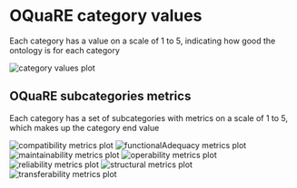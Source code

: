 # OQuaRE category values
Each category has a value on a scale of 1 to 5, indicating how good the ontology is for each category

![category values plot](ontologyFBBI_category_values.png)
## OQuaRE subcategories metrics
Each category has a set of subcategories with metrics on a scale of 1 to 5, which makes up the category end value

![compatibility metrics plot](ontologyFBBI_compatibility_metrics.png)
![functionalAdequacy metrics plot](ontologyFBBI_functionalAdequacy_metrics.png)
![maintainability metrics plot](ontologyFBBI_maintainability_metrics.png)
![operability metrics plot](ontologyFBBI_operability_metrics.png)
![reliability metrics plot](ontologyFBBI_reliability_metrics.png)
![structural metrics plot](ontologyFBBI_structural_metrics.png)
![transferability metrics plot](ontologyFBBI_transferability_metrics.png)
